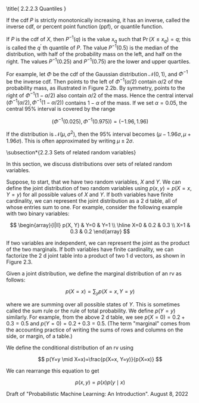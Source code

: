 \title{
2.2.2.3 Quantiles
}

If the cdf $P$ is strictly monotonically increasing, it has an inverse, called the inverse cdf, or percent point function (ppf), or quantile function.

If $P$ is the cdf of $X$, then $P^{-1}(q)$ is the value $x_{q}$ such that $\operatorname{Pr}\left(X \leq x_{q}\right)=q$; this is called the $q^{\prime}$ th quantile of $P$. The value $P^{-1}(0.5)$ is the median of the distribution, with half of the probability mass on the left, and half on the right. The values $P^{-1}(0.25)$ and $P^{-1}(0.75)$ are the lower and upper quartiles.

For example, let $\Phi$ be the cdf of the Gaussian distribution $\mathcal{N}(0,1)$, and $\Phi^{-1}$ be the inverse cdf. Then points to the left of $\Phi^{-1}(\alpha / 2)$ contain $\alpha / 2$ of the probability mass, as illustrated in Figure 2.2b. By symmetry, points to the right of $\Phi^{-1}(1-\alpha / 2)$ also contain $\alpha / 2$ of the mass. Hence the central interval $\left(\Phi^{-1}(\alpha / 2), \Phi^{-1}(1-\alpha / 2)\right)$ contains $1-\alpha$ of the mass. If we set $\alpha=0.05$, the central $95 \%$ interval is covered by the range

$$
\left(\Phi^{-1}(0.025), \Phi^{-1}(0.975)\right)=(-1.96,1.96)
$$

If the distribution is $\mathcal{N}\left(\mu, \sigma^{2}\right)$, then the $95 \%$ interval becomes $(\mu-1.96 \sigma, \mu+1.96 \sigma)$. This is often approximated by writing $\mu \pm 2 \sigma$.

\subsection*{2.2.3 Sets of related random variables}

In this section, we discuss distributions over sets of related random variables.

Suppose, to start, that we have two random variables, $X$ and $Y$. We can define the joint distribution of two random variables using $p(x, y)=p(X=x, Y=y)$ for all possible values of $X$ and $Y$. If both variables have finite cardinality, we can represent the joint distribution as a $2 \mathrm{~d}$ table, all of whose entries sum to one. For example, consider the following example with two binary variables:

$$
\begin{array}{l|ll}
p(X, Y) & Y=0 & Y=1 \\
\hline X=0 & 0.2 & 0.3 \\
X=1 & 0.3 & 0.2
\end{array}
$$

If two variables are independent, we can represent the joint as the product of the two marginals. If both variables have finite cardinality, we can factorize the $2 \mathrm{~d}$ joint table into a product of two $1 \mathrm{~d}$ vectors, as shown in Figure 2.3.

Given a joint distribution, we define the marginal distribution of an rv as follows:

$$
p(X=x)=\sum_{y} p(X=x, Y=y)
$$

where we are summing over all possible states of $Y$. This is sometimes called the sum rule or the rule of total probability. We define $p(Y=y)$ similarly. For example, from the above $2 \mathrm{~d}$ table, we see $p(X=0)=0.2+0.3=0.5$ and $p(Y=0)=0.2+0.3=0.5$. (The term "marginal" comes from the accounting practice of writing the sums of rows and columns on the side, or margin, of a table.)

We define the conditional distribution of an rv using

$$
p(Y=y \mid X=x)=\frac{p(X=x, Y=y)}{p(X=x)}
$$

We can rearrange this equation to get

$$
p(x, y)=p(x) p(y \mid x)
$$

Draft of "Probabilistic Machine Learning: An Introduction". August 8, 2022